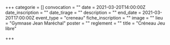 +++
categorie = []
convocation = ""
date = 2021-03-20T14:00:00Z
date_inscription = ""
date_tirage = ""
description = ""
end_date = 2021-03-20T17:00:00Z
event_type = "creneau"
fiche_inscription = ""
image = ""
lieu = "Gymnase Jean Maréchal"
poster = ""
reglement = ""
title = "Créneau Jeu libre"

+++
